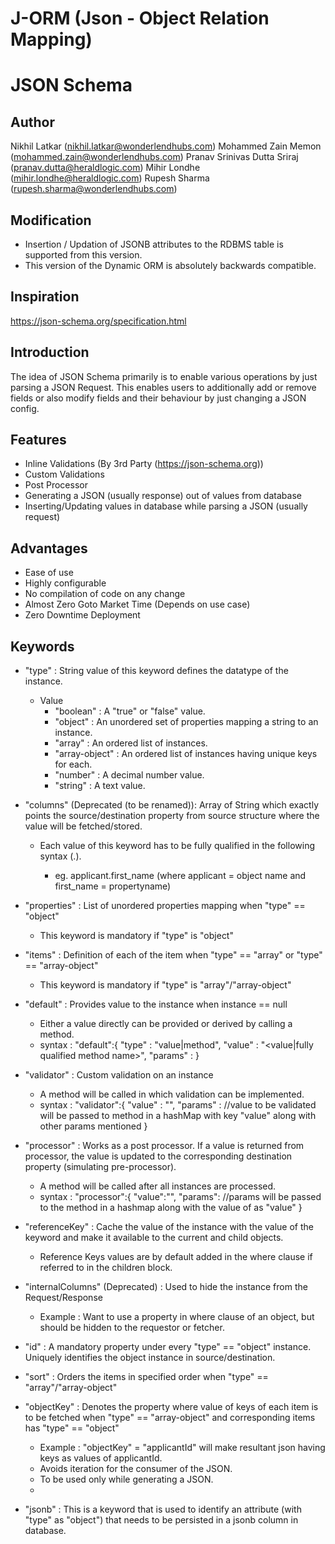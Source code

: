 # J-ORM (Json - Object Relation Mapping)

JSON Schema
===========

Author
------

Nikhil Latkar (nikhil.latkar@wonderlendhubs.com)
Mohammed Zain Memon (mohammed.zain@wonderlendhubs.com)
Pranav Srinivas Dutta Sriraj (pranav.dutta@heraldlogic.com)
Mihir Londhe (mihir.londhe@heraldlogic.com)
Rupesh Sharma (rupesh.sharma@wonderlendhubs.com)

Modification
-------------

* Insertion / Updation of JSONB attributes to the RDBMS table is supported from this version.
* This version of the Dynamic ORM is absolutely backwards compatible.

Inspiration
-----------
https://json-schema.org/specification.html

Introduction
-------------

The idea of JSON Schema primarily is to enable various operations by just parsing a JSON Request. This enables users to additionally add or remove fields or also modify fields and their behaviour by just changing a JSON config.

Features
---------

- Inline Validations  (By 3rd Party (https://json-schema.org))
- Custom Validations
- Post Processor
- Generating a JSON (usually response) out of values from database
- Inserting/Updating values in database while parsing a JSON (usually request)

Advantages
----------
- Ease of use
- Highly configurable
- No compilation of code on any change
- Almost Zero Goto Market Time (Depends on use case)
- Zero Downtime Deployment

Keywords
---------

- "type" : String value of this keyword defines the datatype of the instance.
	- Value
		- "boolean"	: A "true" or "false" value.
		- "object"	: An unordered set of properties mapping a string to an instance.
		- "array"	: An ordered list of instances.
		- "array-object" : An ordered list of instances having unique keys for each.
		- "number" 	: A decimal number value.
		- "string" 	: A text value.

- "columns" (Deprecated (to be renamed)): Array of String which exactly points the source/destination property from source structure where the value will be fetched/stored.
	- Each value of this keyword has to be fully qualified in the following syntax (<objectname>.<propertyname>).
		- eg. applicant.first_name (where applicant = object name and first_name = propertyname)

- "properties" : List of unordered properties mapping when "type" == "object"
	- This keyword is mandatory if "type" is "object"

- "items" : Definition of each of the item when "type" == "array" or "type" == "array-object"
	- This keyword is mandatory if "type" is "array"/"array-object"

- "default" : Provides value to the instance when instance == null
	- Either a value directly can be provided or derived by calling a method.
	- syntax : "default":{
			        "type" : "value|method",
			        "value" : "<value|fully qualified method name>",
			        "params" : <params for the method to be called in the form of a json>
			    }

- "validator" : Custom validation on an instance
	- A method will be called in which validation can be implemented.
	- syntax : "validator":{
			        "value" : "<fully qualified method name>",
			        "params" : <params for the method to be called in the form of a json>
			        //value to be validated will be passed to method in a hashMap with key "value" along with other params mentioned
			    }

- "processor" : Works as a post processor. If a value is returned from processor, the value is updated to the corresponding destination property (simulating pre-processor).
    - A method will be called after all instances are processed.
    -  syntax : "processor":{
			        "value":"<fully qualified method name>",
			        "params":<params for the method to be called in the form of a jsonObject>
			        //params will be passed to the method in a hashmap along with the value of <jsonKey> as "value"
			    }

- "referenceKey" : Cache the value of the instance with the value of the keyword and make it available to the current and child objects.
	- Reference Keys values are by default added in the where clause if referred to in the children block.

- "internalColumns" (Deprecated) : Used to hide the instance from the Request/Response
	- Example : Want to use a property in where clause of an object, but should be hidden to the requestor or fetcher.

- "id" : A mandatory property under every "type" == "object" instance. Uniquely identifies the object instance in source/destination.

- "sort" : Orders the items in specified order when "type" == "array"/"array-object"

- "objectKey" : Denotes the property where value of keys of each item is to be fetched when "type" == "array-object" and corresponding items has "type" == "object"
	- Example : "objectKey" = "applicantId" will make resultant json having keys as values of applicantId.
	- Avoids iteration for the consumer of the JSON.
	- To be used only while generating a JSON.
	- 
- "jsonb" : This is a keyword that is used to identify an attribute (with "type" as "object") that needs to be persisted in a jsonb column in database.
